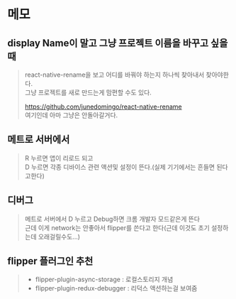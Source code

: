 # 메모

## display Name이 말고 그냥 프로젝트 이름을 바꾸고 싶을때
> react-native-rename을 보고 어디를 바꿔야 하는지 하나씩 찾아내서 찾아야한다.    
> 그냥 프로젝트를 새로 만드는게 맘편할 수도 있다.   
> 
> https://github.com/junedomingo/react-native-rename    
> 여기인데 아마 그냥은 안돌아갈거다.
    
    
## 메트로 서버에서
> R 누르면 앱이 리로드 되고    
> D 누르면 각종 디바이스 관련 액션및 설정이 뜬다.(실제 기기에서는 흔들면 된다고한다)     


## 디버그
> 메트로 서버에서 D 누르고 Debug하면 크롬 개발자 모드같은게 뜬다     
> 근데 이게 network는 안좋아서 flipper를 쓴다고 한다(근데 이것도 초기 설정하는데 오래걸릴수도...)    

## flipper 플러그인 추천
> - flipper-plugin-async-storage : 로컬스토리지 개념
> - flipper-plugin-redux-debugger : 리덕스 액션하는걸 보여줌
